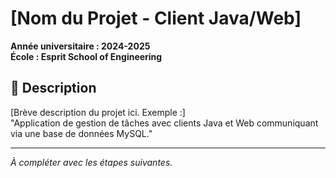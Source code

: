 # [Nom du Projet - Client Java/Web]

**Année universitaire : 2024-2025**  
**École : Esprit School of Engineering**

## 📌 Description
[Brève description du projet ici. Exemple :]  
"Application de gestion de tâches avec clients Java et Web communiquant via une base de données MySQL."

---
*À compléter avec les étapes suivantes.*
